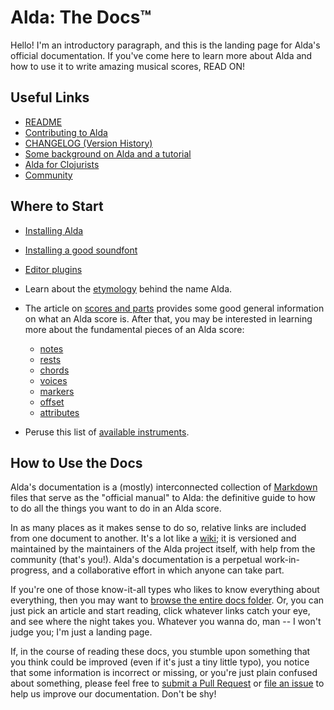 # Alda: The Docs™

Hello! I'm an introductory paragraph, and this is the landing page for Alda's official documentation. If you've come here to learn more about Alda and how to use it to write amazing musical scores, READ ON!

## Useful Links

* [README](../README.md)
* [Contributing to Alda](../CONTRIBUTING.md)
* [CHANGELOG (Version History)](../CHANGELOG.md)
* [Some background on Alda and a tutorial](http://blog.djy.io/alda-a-manifesto-and-gentle-introduction)
* [Alda for Clojurists](http://blog.djy.io/alda-for-clojurists)
* [Community](community.md)

## Where to Start

* [Installing Alda](https://alda.io/install)

* [Installing a good soundfont](installing-a-good-soundfont.md)

* [Editor plugins](editor-plugins.md)

* Learn about the [etymology](etymology.md) behind the name Alda.

* The article on [scores and parts](scores-and-parts.md) provides some good general information on what an Alda score is. After that, you may be interested in learning more about the fundamental pieces of an Alda score:
  * [notes](notes.md)
  * [rests](rests.md)
  * [chords](chords.md)
  * [voices](voices.md)
  * [markers](markers.md)
  * [offset](offset.md)
  * [attributes](attributes.md)

* Peruse this list of [available instruments](list-of-instruments.md).

## How to Use the Docs

Alda's documentation is a (mostly) interconnected collection of [Markdown](https://daringfireball.net/projects/markdown) files that serve as the "official manual" to Alda: the definitive guide to how to do all the things you want to do in an Alda score.

In as many places as it makes sense to do so, relative links are included from one document to another. It's a lot like a [wiki](https://en.wikipedia.org/wiki/Wiki); it is versioned and maintained by the maintainers of the Alda project itself, with help from the community (that's you!). Alda's documentation is a perpetual work-in-progress, and a collaborative effort in which anyone can take part.

If you're one of those know-it-all types who likes to know everything about everything, then you may want to [browse the entire docs folder](./). Or, you can just pick an article and start reading, click whatever links catch your eye, and see where the night takes you. Whatever you wanna do, man -- I won't judge you; I'm just a landing page.

If, in the course of reading these docs, you stumble upon something that you think could be improved (even if it's just a tiny little typo), you notice that some information is incorrect or missing, or you're just plain confused about something, please feel free to [submit a Pull Request](https://github.com/alda-lang/alda/pulls) or [file an issue](https://github.com/alda-lang/alda/issues) to help us improve our documentation. Don't be shy!
